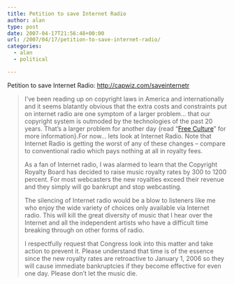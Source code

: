 ```yaml
---
title: Petition to save Internet Radio
author: alan
type: post
date: 2007-04-17T21:56:48+00:00
url: /2007/04/17/petition-to-save-internet-radio/
categories:
  - alan
  - political

---
```

Petition to save Internet Radio: <a href="http://capwiz.com/saveinternetradio/issues/alert/?alertid=9631541" target="_blank">http://capwiz.com/saveinternetr</a>

> I&#8217;ve been reading up on copyright laws in America and internationally and it seems blatantly obvious that the extra costs and constraints put on internet radio are one symptom of a larger problem&#8230; that our copyright system is outmoded by the technologies of the past 20 years. That&#8217;s a larger problem for another day {read &#8220;[Free Culture][1]&#8221; for more information}.For now&#8230; lets look at Internet Radio. Note that Internet Radio is getting the worst of any of these changes &#8211; compare to conventional radio which pays nothing at all in royalty fees.
>
> As a fan of Internet radio, I was alarmed to learn that the Copyright Royalty Board has decided to raise music royalty rates by 300 to 1200 percent. For most webcasters the new royalties exceed their revenue and they simply will go bankrupt and stop webcasting.
>
> The silencing of Internet radio would be a blow to listeners like me who enjoy the wide variety of choices only available via Internet radio. This will kill the great diversity of music that I hear over the Internet and all the independent artists who have a difficult time breaking through on other forms of radio.
>
> I respectfully request that Congress look into this matter and take action to prevent it. Please understand that time is of the essence since the new royalty rates are retroactive to January 1, 2006 so they will cause immediate bankruptcies if they become effective for even one day. Please don’t let the music die.


 [1]: http://www.free-culture.cc/
